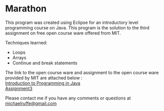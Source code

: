 # Marathon
<p> This program was created using Eclipse for an introductory level programming course on Java. This program is the solution to the third assignment on free open course ware offered from MIT.</p>
<p> Techniques learned: </p>
<ul> 
<li> Loops
<li> Arrays
<li> Continue and break statements
</ul>

<p3>The link to the open course ware and assignment to the open course ware provided by MIT are attached below : </p3>
<p4><a href="http://ocw.mit.edu/courses/electrical-engineering-and-computer-science/6-092-introduction-to-programming-in-java-january-iap-2010/index.htm#"><br>Introduction to Programming in Java</a>
<br>
<p4><a href="http://ocw.mit.edu/courses/electrical-engineering-and-computer-science/6-092-introduction-to-programming-in-java-january-iap-2010/assignments/MIT6_092IAP10_assn03.pdf">Assignment3</a>

<p1> Please contact me if you have any comments or questions at michaelruffe@gmail.com </p1>
